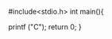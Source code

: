       

  
#include<stdio.h>
int main(){
 


     
       




































































   printf ("C");
   return 0;
}
